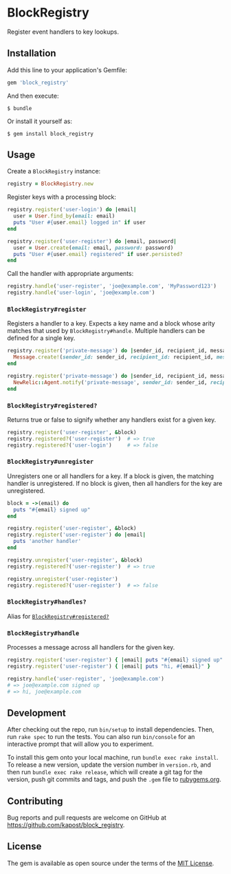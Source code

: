 # BlockRegistry

Register event handlers to key lookups.

## Installation

Add this line to your application's Gemfile:

```ruby
gem 'block_registry'
```

And then execute:

    $ bundle

Or install it yourself as:

    $ gem install block_registry

## Usage

Create a `BlockRegistry` instance:

```ruby
registry = BlockRegistry.new
```

Register keys with a processing block:

```ruby
registry.register('user-login') do |email|
  user = User.find_by(email: email)
  puts "User #{user.email} logged in" if user
end

registry.register('user-register') do |email, password|
  user = User.create(email: email, password: password)
  puts "User #{user.email} registered" if user.persisted?
end
```

Call the handler with appropriate arguments:

```ruby
registry.handle('user-register', 'joe@example.com', 'MyPassword123')
registry.handle('user-login', 'joe@example.com')
```

### `BlockRegistry#register`

Registers a handler to a key.  Expects a key name and a block whose arity matches that used by
`BlockRegistry#handle`.  Multiple handlers can be defined for a single key.

```ruby
registry.register('private-message') do |sender_id, recipient_id, message|
  Message.create!(sender_id: sender_id, recipient_id: recipient_id, message: message)
end

registry.register('private-message') do |sender_id, recipient_id, message|
  NewRelic::Agent.notify('private-message', sender_id: sender_id, recipient_id: recipient_id, message: message)
end
```

### `BlockRegistry#registered?`

Returns true or false to signify whether any handlers exist for a given key.

```ruby
registry.register('user-register', &block)
registry.registered?('user-register')  # => true
registry.registered?('user-login')     # => false
```

### `BlockRegistry#unregister`

Unregisters one or all handlers for a key.  If a block is given, the matching handler is
unregistered.  If no block is given, then all handlers for the key are unregistered.

```ruby
block = ->(email) do
  puts "#{email} signed up"
end

registry.register('user-register', &block)
registry.register('user-register') do |email|
  puts 'another handler'
end

registry.unregister('user-register', &block)
registry.registered?('user-register')  # => true

registry.unregister('user-register')
registry.registered?('user-register')  # => false
```

### `BlockRegistry#handles?`

Alias for [`BlockRegistry#registered?`](#BlockRegistry_registered)

### `BlockRegistry#handle`

Processes a message across all handlers for the given key.

```ruby
registry.register('user-register') { |email| puts "#{email} signed up" }
registry.register('user-register') { |email| puts "hi, #{email}" }

registry.handle('user-register', 'joe@example.com')
# => joe@example.com signed up
# => hi, joe@example.com
```

## Development

After checking out the repo, run `bin/setup` to install dependencies. Then, run `rake spec` to run the tests. You can also run `bin/console` for an interactive prompt that will allow you to experiment.

To install this gem onto your local machine, run `bundle exec rake install`. To release a new version, update the version number in `version.rb`, and then run `bundle exec rake release`, which will create a git tag for the version, push git commits and tags, and push the `.gem` file to [rubygems.org](https://rubygems.org).

## Contributing

Bug reports and pull requests are welcome on GitHub at https://github.com/kapost/block_registry.

## License

The gem is available as open source under the terms of the [MIT License](http://opensource.org/licenses/MIT).

